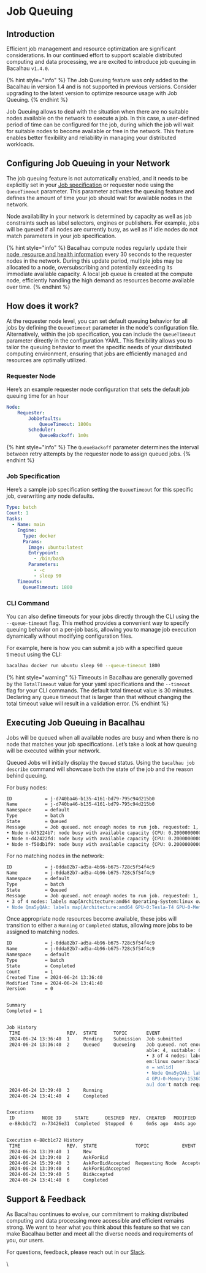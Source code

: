 # Job Queuing

## Introduction

Efficient job management and resource optimization are significant considerations. In our continued effort to support scalable distributed computing and data processing, we are excited to introduce job queuing in Bacalhau `v1.4.0`.

{% hint style="info" %}
The Job Queuing feature was only added to the Bacalhau in version 1.4 and is not supported in previous versions. Consider upgrading to the latest version to optimize resource usage with Job Queuing.
{% endhint %}

Job Queuing allows to deal with the situation when there are no suitable nodes available on the network to execute a job. In this case, a user-defined period of time can be configured for the job, during which the job will wait for suitable nodes to become available or free in the network. This feature enables better flexibility and reliability in managing your distributed workloads.

## Configuring Job Queuing in your Network&#x20;

The job queuing feature is not automatically enabled, and it needs to be explicitly set in your [Job specification](../job/) or requester node using the `QueueTimeout` parameter. This parameter activates the queuing feature and defines the amount of time your job should wait for available nodes in the network.&#x20;

Node availability in your network is determined by capacity as well as job constraints such as label selectors, engines or publishers. For example, jobs will be queued if all nodes are currently busy, as well as if idle nodes do not match parameters in your job specification.

{% hint style="info" %}
Bacalhau compute nodes regularly update their [node, resource and health information](../../node_management.md#compute-node-updates) every 30 seconds to the requester nodes in the network. During this update period, multiple jobs may be allocated to a node, oversubscribing and potentially exceeding its immediate available capacity. A local job queue is created at the compute node, efficiently handling the high demand as resources become available over time.
{% endhint %}

## How does it work?

At the requester node level, you can set default queuing behavior for all jobs by defining the `QueueTimeout` parameter in the node's configuration file. Alternatively, within the job specification, you can include the `QueueTimeout` parameter directly in the configuration YAML. This flexibility allows you to tailor the queuing behavior to meet the specific needs of your distributed computing environment, ensuring that jobs are efficiently managed and resources are optimally utilized.

### Requester Node

Here’s an example requester node configuration that sets the default job queuing time for an hour

```yaml
Node:
    Requester:
        JobDefaults:
            QueueTimeout: 1800s
        Scheduler:
            QueueBackoff: 1m0s
```

{% hint style="info" %}
The `QueueBackoff` parameter determines the interval between retry attempts by the requester node to assign queued jobs.
{% endhint %}

### Job Specification

Here’s a sample job specification setting the `QueueTimeout` for this specific job, overwriting any node defaults.

```yaml
Type: batch
Count: 1
Tasks:
  - Name: main
    Engine:
      Type: docker
      Params:
        Image: ubuntu:latest
        Entrypoint:
          - /bin/bash
        Parameters:
          - -c
          - sleep 90
    Timeouts:
      QueueTimeout: 1800
```

### CLI Command

You can also define timeouts for your jobs directly through the CLI using the `--queue-timeout` flag. This method provides a convenient way to specify queuing behavior on a per-job basis, allowing you to manage job execution dynamically without modifying configuration files.

For example, here is how you can submit a job with a specified queue timeout using the CLI:&#x20;

```bash
bacalhau docker run ubuntu sleep 90 --queue-timeout 1800
```

{% hint style="warning" %}
Timeouts in Bacalhau are generally governed by the `TotalTimeout` value for your yaml specifications and the `--timeout` flag for your CLI commands. The default total timeout value is 30 minutes. Declaring any queue timeout that is larger than that without changing the total timeout value will result in a validation error.&#x20;
{% endhint %}

## Executing Job Queuing in Bacalhau&#x20;

Jobs will be queued when all available nodes are busy and when there is no node that matches your job specifications. Let’s take a look at how queuing will be executed within your network.

Queued Jobs will initially display the `Queued` status. Using the `bacalhau job describe` command will showcase both the state of the job and the reason behind queuing.

For busy nodes:

```bash
ID            = j-d740ba46-b135-4161-bd79-795c94d215b0
Name          = j-d740ba46-b135-4161-bd79-795c94d215b0
Namespace     = default
Type          = batch
State         = Queued
Message       = Job queued. not enough nodes to run job. requested: 1, available: 3, suitable: 0.
• Node n-b75224b7: node busy with available capacity {CPU: 0.20000000000000018, Memory: 12 GB, Disk: 79 GB, GPU: 0} and queue capacity {CPU: 2, Memory: 4.0 GB, Disk: 0 B, GPU: 0}
• Node n-d42422fd: node busy with available capacity {CPU: 0.20000000000000018, Memory: 12 GB, Disk: 83 GB, GPU: 0} and queue capacity {CPU: 3, Memory: 1.0 GB, Disk: 0 B, GPU: 0}
• Node n-f50db1f9: node busy with available capacity {CPU: 0.20000000000000018, Memory: 12 GB, Disk: 83 GB, GPU: 0}
```

For no matching nodes in the network:

```bash
ID            = j-0dda82b7-ad5a-4b96-b675-728c5f54f4c9
Name          = j-0dda82b7-ad5a-4b96-b675-728c5f54f4c9
Namespace     = default
Type          = batch
State         = Queued
Message       = Job queued. not enough nodes to run job. requested: 1, available: 4, suitable: 0.
• 3 of 4 nodes: labels map[Architecture:amd64 Operating-System:linux owner:bacalhau] don't match required selectors [name = walid]
• Node Qma5yQAk: labels map[Architecture:amd64 GPU-0:Tesla-T4 GPU-0-Memory:15360-MiB Operating-System:linux owner:bacalhau] don't match required selectors [name = walid]
```

Once appropriate node resources become available, these jobs will transition to either a `Running` or `Completed` status, allowing more jobs to be assigned to matching nodes.

```bash
ID            = j-0dda82b7-ad5a-4b96-b675-728c5f54f4c9
Name          = j-0dda82b7-ad5a-4b96-b675-728c5f54f4c9
Namespace     = default
Type          = batch
State         = Completed
Count         = 1
Created Time  = 2024-06-24 13:36:40
Modified Time = 2024-06-24 13:41:40
Version       = 0


Summary
Completed = 1


Job History
 TIME                 REV.  STATE      TOPIC       EVENT
 2024-06-24 13:36:40  1     Pending    Submission  Job submitted
 2024-06-24 13:36:40  2     Queued     Queueing    Job queued. not enough nodes to run job. requested: 1, avail
                                                   able: 4, suitable: 0.
                                                   • 3 of 4 nodes: labels map[Architecture:amd64 Operating-Syst
                                                   em:linux owner:bacalhau] don't match required selectors [nam
                                                   e = walid]
                                                   • Node Qma5yQAk: labels map[Architecture:amd64 GPU-0:Tesla-T
                                                   4 GPU-0-Memory:15360-MiB Operating-System:linux owner:bacalh
                                                   au] don't match required selectors [name = walid]
 2024-06-24 13:39:40  3     Running
 2024-06-24 13:41:40  4     Completed


Executions
 ID          NODE ID     STATE      DESIRED  REV.  CREATED   MODIFIED  COMMENT
 e-88cb1c72  n-73426e31  Completed  Stopped  6     6m5s ago  4m4s ago  Accepted job


Execution e-88cb1c72 History
 TIME                 REV.  STATE              TOPIC            EVENT
 2024-06-24 13:39:40  1     New
 2024-06-24 13:39:40  2     AskForBid
 2024-06-24 15:39:40  3     AskForBidAccepted  Requesting Node  Accepted job
 2024-06-24 13:39:40  4     AskForBidAccepted
 2024-06-24 13:39:40  5     BidAccepted
 2024-06-24 13:41:40  6     Completed
```

## Support & Feedback

As Bacalhau continues to evolve, our commitment to making distributed computing and data processing more accessible and efficient remains strong. We want to hear what you think about this feature so that we can make Bacalhau better and meet all the diverse needs and requirements of you, our users.

For questions, feedback, please reach out in our [Slack](https://bacalhauproject.slack.com/).

\
